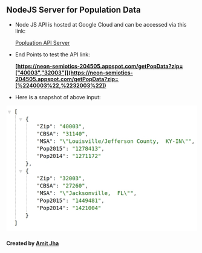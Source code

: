 ## NodeJS Server for Population Data


- Node JS API is hosted at Google Cloud and can be accessed via this link:

    [Popluation API Server](https://neon-semiotics-204505.appspot.com/getPopData?zip=[%2240003%22,%2232003%22])
    
- End Points to test the API link:

    __[https://neon-semiotics-204505.appspot.com/getPopData?zip=["40003","32003"]](https://neon-semiotics-204505.appspot.com/getPopData?zip=[%2240003%22,%2232003%22])__
- Here is a snapshot of above input:

![image](./peerstreetAPI.jpg)


#### Created by [Amit Jha](mailto:amitjha@usc.edu)